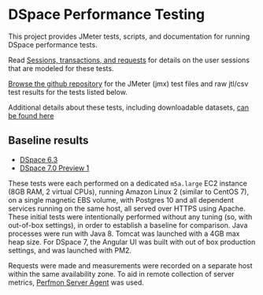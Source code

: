 # DSpace Performance Testing

This project provides JMeter tests, scripts, and documentation for running DSpace performance tests.

Read [Sessions, transactions, and requests](doc/sessions.md) for details on the user sessions that are
modeled for these tests.

[Browse the github repository](https://github.com/cwilper/dspace-perftest) for the JMeter (jmx) test files and
raw jtl/csv test results for the tests listed below.

Additional details about these tests, including downloadable datasets, [can be found here](https://wiki.duraspace.org/display/DSPACE/DSpace+7+Performance+Testing)

## Baseline results

* [DSpace 6.3](report/2019-05-31-6.3/README.md)
* [DSpace 7.0 Preview 1](report/2019-05-31-7.0.p1/README.md)

These tests were each performed on a dedicated `m5a.large` EC2 instance (8GB RAM, 2 virtual CPUs),
running Amazon Linux 2 (similar to CentOS 7), on a single magnetic EBS volume, with Postgres 10 and
all dependent services running on the same host, all served over HTTPS using Apache. These initial tests
were intentionally performed without any tuning (so, with out-of-box settings), in order to
establish a baseline for comparison. Java processes were run with Java 8. Tomcat was launched with
a 4GB max heap size. For DSpace 7, the Angular UI was built with out of box production settings, and
was launched with PM2.

Requests were made and measurements were recorded on a separate host within the same availability zone.
To aid in remote collection of server metrics, [Perfmon Server Agent](https://github.com/undera/perfmon-agent/)
was used.
